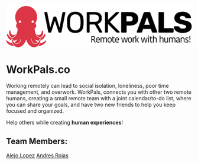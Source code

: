 ![Work Pals CO](images/workpals-logo.png?raw=true "WorkPals.co")

# WorkPals.co
Working remotely can lead to social isolation, loneliness, poor time management, and overwork. WorkPals, connects you with other two remote humans, creating a small remote team with a joint calendar/to-do list, where you can share your goals, and have two new friends to help you keep focused and organized.

Help others while creating __human experiences__!

## Team Members:

[Alejo Lopez](https://www.linkedin.com/in/alejolo311/)
[Andres Rojas](https://www.linkedin.com/in/andreserojasi/)
